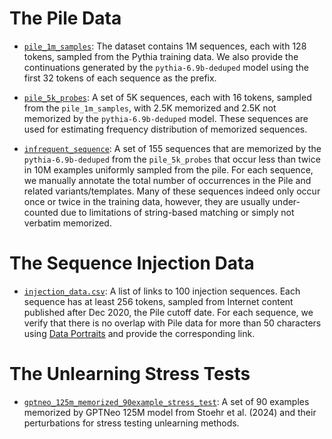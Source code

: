 # The Pile Data

* [`pile_1m_samples`](https://drive.google.com/drive/folders/148y6mp1ZQqNlv09f46AcrqcxXsY1QN6U?usp=sharing): The dataset contains 1M sequences, each with 128 tokens, sampled from the Pythia training data. We also provide the continuations generated by the `pythia-6.9b-deduped` model using the first 32 tokens of each sequence as the prefix.

* [`pile_5k_probes`](https://drive.google.com/file/d/1j6o6O0DrCB12glkfX7W4ZRjt8jqiPSgC/view?usp=sharing): A set of 5K sequences, each with 16 tokens, sampled from the `pile_1m_samples`, with 2.5K memorized and 2.5K not memorized by the `pythia-6.9b-deduped` model. These sequences are used for estimating frequency distribution of memorized sequences.

* [`infrequent_sequence`](https://drive.google.com/file/d/1-CgPVrFtW8rmpo1poTIaJCyJPLtDPkdQ/view?usp=sharing): A set of 155 sequences that are memorized by the `pythia-6.9b-deduped` from the `pile_5k_probes` that occur less than twice in 10M examples uniformly sampled from the pile. For each sequence, we manually annotate the total number of occurrences in the Pile and related variants/templates. Many of these sequences indeed only occur once or twice in the training data, however, they are usually under-counted due to limitations of string-based matching or simply not verbatim memorized.


# The Sequence Injection Data

* [`injection_data.csv`](https://docs.google.com/spreadsheets/d/10SVXSsVwpq4s7KN92jLyAlCdu9hC6uaM1KYg0hxOuRY/edit?usp=sharing): A list of links to 100 injection sequences. Each sequence has at least 256 tokens, sampled from Internet content published after Dec 2020, the Pile cutoff date. For each sequence, we verify that there is no overlap with Pile data for more than 50 characters using [Data Portraits](https://dataportraits.org/) and provide the corresponding link.


# The Unlearning Stress Tests

* [`gptneo_125m_memorized_90example_stress_test`](https://drive.google.com/file/d/1BgtZ_6iCW3euJU__n_M8m-7DyJ7Vdp7v/view?usp=sharing): A set of 90 examples memorized by GPTNeo 125M model from Stoehr et al. (2024) and their perturbations for stress testing unlearning methods. 
